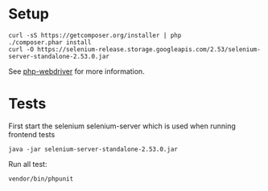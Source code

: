 # Setup

```
curl -sS https://getcomposer.org/installer | php
./composer.phar install
curl -O https://selenium-release.storage.googleapis.com/2.53/selenium-server-standalone-2.53.0.jar
```
See [php-webdriver](https://github.com/facebook/php-webdriver) for more information.

# Tests

First start the selenium selenium-server which is used when running frontend
tests

```
java -jar selenium-server-standalone-2.53.0.jar
```

Run all test:

```
vendor/bin/phpunit
```
